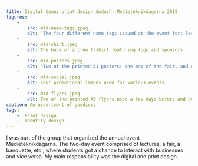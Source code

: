 ```yaml
---
title: Digital &amp; print design &mdash; Medieteknikdagarna 2015
figures:
    -
        src: mtd-name-tags.jpeg
        alt: "The four different name tags issued at the event for: lecturers, organizers, crew, and businesses."
    -
        src: mtd-shirt.jpeg
        alt: The back of a crew t-shirt featuring logo and sponsors.
    -
        src: mtd-posters.jpeg
        alt: "Two of the printed A1 posters: one map of the fair, and one promotional poster."
    -
        src: mtd-social.jpeg
        alt: Four promotional images used for various events.
    -
        src: mtd-flyers.jpeg
        alt: Two of the printed A5 flyers used a few days before and during the event for promitional and informatory purposes.
caption: An assortment of goodies.
tags: 
    -  Print design
    -  Identity design
---
```

I was part of the group that organized the annual event Medieteknikdagarna. The two-day event comprised of lectures, a fair, a banquette, etc., where students got a chance to interact with businesses and vice versa. My main responsibility was the digital and print design.
